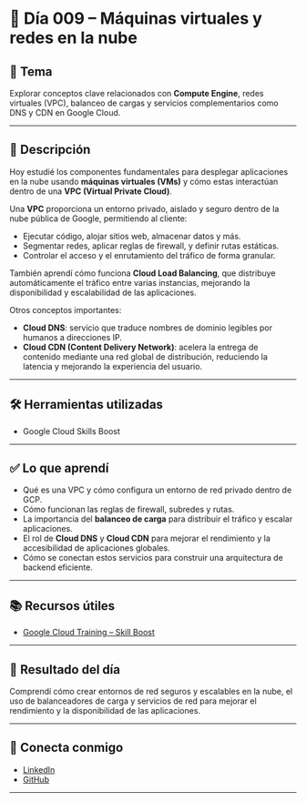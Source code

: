 # 📅 Día 009 – Máquinas virtuales y redes en la nube

## 📌 Tema

Explorar conceptos clave relacionados con **Compute Engine**, redes virtuales (VPC), balanceo de cargas y servicios complementarios como DNS y CDN en Google Cloud.

---

## 📘 Descripción

Hoy estudié los componentes fundamentales para desplegar aplicaciones en la nube usando **máquinas virtuales (VMs)** y cómo estas interactúan dentro de una **VPC (Virtual Private Cloud)**.

Una **VPC** proporciona un entorno privado, aislado y seguro dentro de la nube pública de Google, permitiendo al cliente:

- Ejecutar código, alojar sitios web, almacenar datos y más.
- Segmentar redes, aplicar reglas de firewall, y definir rutas estáticas.
- Controlar el acceso y el enrutamiento del tráfico de forma granular.

También aprendí cómo funciona **Cloud Load Balancing**, que distribuye automáticamente el tráfico entre varias instancias, mejorando la disponibilidad y escalabilidad de las aplicaciones.

Otros conceptos importantes:

- **Cloud DNS**: servicio que traduce nombres de dominio legibles por humanos a direcciones IP.
- **Cloud CDN (Content Delivery Network)**: acelera la entrega de contenido mediante una red global de distribución, reduciendo la latencia y mejorando la experiencia del usuario.

---

## 🛠️ Herramientas utilizadas

- Google Cloud Skills Boost

---

## ✅ Lo que aprendí

- Qué es una VPC y cómo configura un entorno de red privado dentro de GCP.
- Cómo funcionan las reglas de firewall, subredes y rutas.
- La importancia del **balanceo de carga** para distribuir el tráfico y escalar aplicaciones.
- El rol de **Cloud DNS** y **Cloud CDN** para mejorar el rendimiento y la accesibilidad de aplicaciones globales.
- Cómo se conectan estos servicios para construir una arquitectura de backend eficiente.

---

## 📚 Recursos útiles

- [Google Cloud Training – Skill Boost](https://www.cloudskillsboost.google/)

---

## 🎯 Resultado del día

Comprendí cómo crear entornos de red seguros y escalables en la nube, el uso de balanceadores de carga y servicios de red para mejorar el rendimiento y la disponibilidad de las aplicaciones.

---

## 🤝 Conecta conmigo

- [LinkedIn](https://www.linkedin.com/in/luis-felipe-carrasco/)
- [GitHub](https://github.com/pipeddev/)

---
